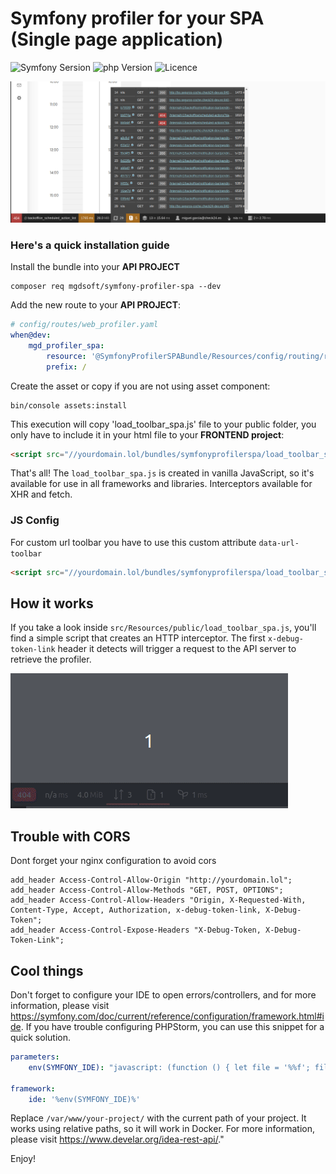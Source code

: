 # Symfony profiler for your SPA (Single page application)

![Symfony Sersion](https://img.shields.io/badge/Symfony-5/6-purple.svg?style=flat-square&logo=symfony)
![php Version](https://img.shields.io/badge/php-7/8-blueviolet)
![Licence](https://img.shields.io/badge/Licence-MIT-brightgreen)


![example](https://github.com/MGDSoft/symfony-profiler-spa/blob/main/docs/example_profiler_spa.png?raw=true "photo")

### Here's a quick installation guide

Install the bundle into your **API PROJECT**

```shell
composer req mgdsoft/symfony-profiler-spa --dev
```

Add the new route to your **API PROJECT**:

```yaml
# config/routes/web_profiler.yaml
when@dev:
    mgd_profiler_spa:
        resource: '@SymfonyProfilerSPABundle/Resources/config/routing/routing.yml'
        prefix: /
```

Create the asset or copy if you are not using asset component:

```shell
bin/console assets:install
```

This execution will copy 'load_toolbar_spa.js' file to your public folder, you only have to include it in your html file
to your **FRONTEND project**:

```html
<script src="//yourdomain.lol/bundles/symfonyprofilerspa/load_toolbar_spa.js"></script>
```

That's all! The `load_toolbar_spa.js` is created in vanilla JavaScript, so it's available for use in all frameworks and
libraries. Interceptors available for XHR and fetch.

### JS Config

For custom url toolbar you have to use this custom attribute `data-url-toolbar`

```html
<script src="//yourdomain.lol/bundles/symfonyprofilerspa/load_toolbar_spa.js" defer data-url-toolbar="{ORIGIN}/internal/toolbar/{TOKEN}"></script>
```

## How it works

If you take a look inside `src/Resources/public/load_toolbar_spa.js`, you'll find a simple script that creates an HTTP
interceptor. The first `x-debug-token-link` header it detects will trigger a request to the API server to retrieve the
profiler.

![example](https://github.com/MGDSoft/symfony-profiler-spa/blob/main/docs/example_profiler_spa_loading_profile.gif?raw=true "loading profile")

## Trouble with CORS

Dont forget your nginx configuration to avoid cors

```nginx
add_header Access-Control-Allow-Origin "http://yourdomain.lol";
add_header Access-Control-Allow-Methods "GET, POST, OPTIONS";
add_header Access-Control-Allow-Headers "Origin, X-Requested-With, Content-Type, Accept, Authorization, x-debug-token-link, X-Debug-Token";
add_header Access-Control-Expose-Headers "X-Debug-Token, X-Debug-Token-Link";
```

## Cool things

Don't forget to configure your IDE to open errors/controllers, and for more information, please visit https://symfony.com/doc/current/reference/configuration/framework.html#ide.
If you have trouble configuring PHPStorm, you can use this snippet for a quick solution.

```yaml
parameters:
    env(SYMFONY_IDE): "javascript: (function () { let file = '%%f'; file = file.replace('/var/www/your-project/', ''); let newUrl = 'http://localhost:63342/api/file?file='+file+'&line=%%l'; fetch(newUrl); })()"

framework:
    ide: '%env(SYMFONY_IDE)%'
```

Replace `/var/www/your-project/` with the current path of your project. It works using relative paths, so it will work in Docker. For more information, please visit https://www.develar.org/idea-rest-api/."

Enjoy!
